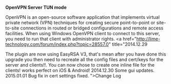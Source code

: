 **OpenVPN Server TUN mode**

OpenVPN is an open-source software application that implements virtual private network (VPN) techniques for creating secure point-to-point or site-to-site connections in routed or bridged configurations and remote access facilities. When using Windows OpenVPN client to connect to this server, you need to run that client with administrator rights. 
<a href="http://lime-technology.com/forum/index.php?topic=28557.0" title="2014.12.29

The plugin are now using EasyRSA V3, that's mean after you have done this upgrade you then need to recreate all the config files and cert/keys for the server and clients!!.
You can now chose to create one inline file for the clients! works perfect on iOS & Android!
2014.12.30
Some gui updates.
2015.01.01
Bug fix in cert settings fixed.
">Change Log</a>
